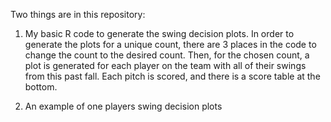 Two things are in this repository: 

1. My basic R code to generate the swing decision plots.
In order to generate the plots for a unique count, there are 3 places in the code to change the count to the desired count.
Then, for the chosen count, a plot is generated for each player on the team with all of their swings from this past fall. Each pitch is scored, and there is a score table at the bottom. 

3. An example of one players swing decision plots 
